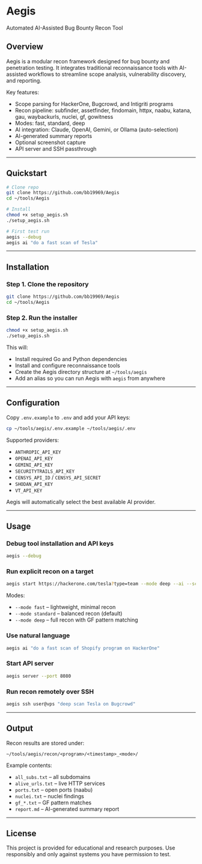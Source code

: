 # Aegis
Automated AI-Assisted Bug Bounty Recon Tool

## Overview
Aegis is a modular recon framework designed for bug bounty and penetration testing. It integrates traditional reconnaissance tools with AI-assisted workflows to streamline scope analysis, vulnerability discovery, and reporting.

Key features:
- Scope parsing for HackerOne, Bugcrowd, and Intigriti programs
- Recon pipeline: subfinder, assetfinder, findomain, httpx, naabu, katana, gau, waybackurls, nuclei, gf, gowitness
- Modes: fast, standard, deep
- AI integration: Claude, OpenAI, Gemini, or Ollama (auto-selection)
- AI-generated summary reports
- Optional screenshot capture
- API server and SSH passthrough

---

## Quickstart

```bash
# Clone repo
git clone https://github.com/bb19969/Aegis
cd ~/tools/Aegis

# Install
chmod +x setup_aegis.sh
./setup_aegis.sh

# First test run
aegis --debug
aegis ai "do a fast scan of Tesla"
```

---

## Installation

### Step 1. Clone the repository
```bash
git clone https://github.com/bb19969/Aegis
cd ~/tools/Aegis
```

### Step 2. Run the installer
```bash
chmod +x setup_aegis.sh
./setup_aegis.sh
```

This will:
- Install required Go and Python dependencies
- Install and configure reconnaissance tools
- Create the Aegis directory structure at `~/tools/aegis`
- Add an alias so you can run Aegis with `aegis` from anywhere

---

## Configuration

Copy `.env.example` to `.env` and add your API keys:
```bash
cp ~/tools/aegis/.env.example ~/tools/aegis/.env
```

Supported providers:
- `ANTHROPIC_API_KEY`
- `OPENAI_API_KEY`
- `GEMINI_API_KEY`
- `SECURITYTRAILS_API_KEY`
- `CENSYS_API_ID` / `CENSYS_API_SECRET`
- `SHODAN_API_KEY`
- `VT_API_KEY`

Aegis will automatically select the best available AI provider.

---

## Usage

### Debug tool installation and API keys
```bash
aegis --debug
```

### Run explicit recon on a target
```bash
aegis start https://hackerone.com/tesla?type=team --mode deep --ai --screenshots
```

Modes:
- `--mode fast` – lightweight, minimal recon
- `--mode standard` – balanced recon (default)
- `--mode deep` – full recon with GF pattern matching

### Use natural language
```bash
aegis ai "do a fast scan of Shopify program on HackerOne"
```

### Start API server
```bash
aegis server --port 8080
```

### Run recon remotely over SSH
```bash
aegis ssh user@vps "deep scan Tesla on Bugcrowd"
```

---

## Output

Recon results are stored under:
```
~/tools/aegis/recon/<program>/<timestamp>_<mode>/
```

Example contents:
- `all_subs.txt` – all subdomains
- `alive_urls.txt` – live HTTP services
- `ports.txt` – open ports (naabu)
- `nuclei.txt` – nuclei findings
- `gf_*.txt` – GF pattern matches
- `report.md` – AI-generated summary report

---

## License
This project is provided for educational and research purposes. Use responsibly and only against systems you have permission to test.
